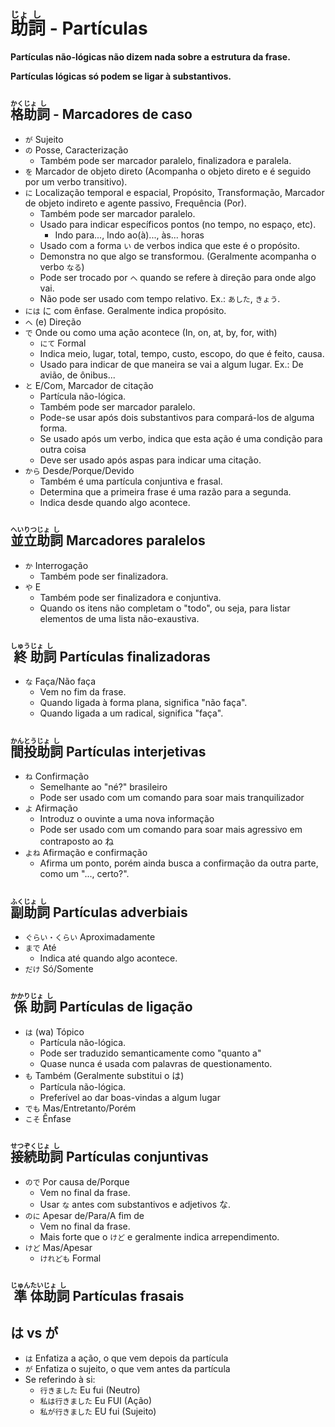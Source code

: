 # <ruby>助<rt>じょ</rt>詞<rt>し</rt></ruby> - Partículas

**Partículas não-lógicas não dizem nada sobre a estrutura da frase.**

**Partículas lógicas só podem se ligar à substantivos.**

## <ruby>格<rt>かく</rt>助<rt>じょ</rt>詞<rt>し</rt></ruby> - Marcadores de caso

-   `が` Sujeito
-   `の` Posse, Caracterização
    -   Também pode ser marcador paralelo, finalizadora e paralela.
-   `を` Marcador de objeto direto (Acompanha o objeto direto e é seguido por um verbo transitivo).
-   `に` Localização temporal e espacial, Propósito, Transformação, Marcador de objeto indireto e agente passivo, Frequência (Por).
    -   Também pode ser marcador paralelo.
    -   Usado para indicar específicos pontos (no tempo, no espaço, etc).
        -   Indo para..., Indo ao(à)..., às... horas
    -   Usado com a forma `い` de verbos indica que este é o propósito.
    -   Demonstra no que algo se transformou. (Geralmente acompanha o verbo `なる`)
    -   Pode ser trocado por `へ` quando se refere à direção para onde algo vai.
    -   Não pode ser usado com tempo relativo. Ex.: `あした`, `きょう`.
-   `には` に com ênfase. Geralmente indica propósito.
-   `へ` (e) Direção
-   `で` Onde ou como uma ação acontece (In, on, at, by, for, with)
    -   `にて` Formal
    -   Indica meio, lugar, total, tempo, custo, escopo, do que é feito, causa.
    -   Usado para indicar de que maneira se vai a algum lugar. Ex.: De avião, de ônibus...
-   `と` E/Com, Marcador de citação
    -   Partícula não-lógica.
    -   Também pode ser marcador paralelo.
    -   Pode-se usar após dois substantivos para compará-los de alguma forma.
    -   Se usado após um verbo, indica que esta ação é uma condição para outra coisa
    -   Deve ser usado após aspas para indicar uma citação.
-   `から` Desde/Porque/Devido
    -   Também é uma partícula conjuntiva e frasal.
    -   Determina que a primeira frase é uma razão para a segunda.
    -   Indica desde quando algo acontece.

## <ruby>並<rt>へい</rt>立<rt>りつ</rt>助<rt>じょ</rt>詞<rt>し</rt></ruby> Marcadores paralelos

-   `か` Interrogação
    -   Também pode ser finalizadora.
-   `や` E
    -   Também pode ser finalizadora e conjuntiva.
    -   Quando os itens não completam o "todo", ou seja, para listar elementos de uma lista não-exaustiva.

## <ruby>終<rt>しゅう</rt>助<rt>じょ</rt>詞<rt>し</rt></ruby> Partículas finalizadoras

-   `な` Faça/Não faça
    -   Vem no fim da frase.
    -   Quando ligada à forma plana, significa "não faça".
    -   Quando ligada a um radical, significa "faça".

## <ruby>間<rt>かん</rt>投<rt>とう</rt>助<rt>じょ</rt>詞<rt>し</rt></ruby> Partículas interjetivas

-   `ね` Confirmação
    -   Semelhante ao "né?" brasileiro
    -   Pode ser usado com um comando para soar mais tranquilizador
-   `よ` Afirmação
    -   Introduz o ouvinte a uma nova informação
    -   Pode ser usado com um comando para soar mais agressivo em contraposto ao ね
-   `よね` Afirmação e confirmação
    -   Afirma um ponto, porém ainda busca a confirmação da outra parte, como um "..., certo?".

## <ruby>副<rt>ふく</rt>助<rt>じょ</rt>詞<rt>し</rt></ruby> Partículas adverbiais

-   `ぐらい・くらい` Aproximadamente
-   `まで` Até
    -   Indica até quando algo acontece.
-   `だけ` Só/Somente

## <ruby>係<rt>かかり</rt>助<rt>じょ</rt>詞<rt>し</rt></ruby> Partículas de ligação

-   `は` (wa) Tópico
    -   Partícula não-lógica.
    -   Pode ser traduzido semanticamente como "quanto a"
    -   Quase nunca é usada com palavras de questionamento.
-   `も` Também (Geralmente substitui o は)
    -   Partícula não-lógica.
    -   Preferível ao dar boas-vindas a algum lugar
-   `でも` Mas/Entretanto/Porém
-   `こそ` Ênfase

## <ruby>接<rt>せつ</rt>続<rt>ぞく</rt>助<rt>じょ</rt>詞<rt>し</rt></ruby> Partículas conjuntivas

-   `ので` Por causa de/Porque
    -   Vem no final da frase.
    -   Usar `な` antes com substantivos e adjetivos な.
-   `のに` Apesar de/Para/A fim de
    -   Vem no final da frase.
    -   Mais forte que o `けど` e geralmente indica arrependimento.
-   `けど` Mas/Apesar
    -   `けれども` Formal

## <ruby>準<rt>じゅん</rt>体<rt>たい</rt>助<rt>じょ</rt>詞<rt>し</rt></ruby> Partículas frasais

## は vs が

-   `は` Enfatiza a ação, o que vem depois da partícula
-   `が` Enfatiza o sujeito, o que vem antes da partícula
-   Se referindo à si:
    -   `行きました` Eu fui (Neutro)
    -   `私は行きました` Eu FUI (Ação)
    -   `私が行きました` EU fui (Sujeito)
